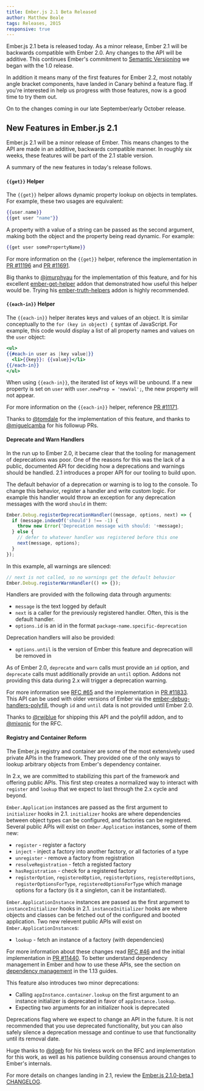 ```yaml
---
title: Ember.js 2.1 Beta Released
author: Matthew Beale
tags: Releases, 2015
responsive: true
---
```


Ember.js 2.1 beta is released today. As a minor release, Ember 2.1 will be
backwards compatible with Ember 2.0. Any changes to the API will be additive.
This continues Ember's commitment to [Semantic Versioning](http://semver.org/)
we began with the 1.0 release.

In addition it means many of the first features for Ember 2.2, most notably angle
bracket components, have landed in Canary behind a feature flag. If you're
interested in help us progress with those features, now is a good time to
try them out.

On to the changes coming in our late September/early October release.

## New Features in Ember.js 2.1

Ember.js 2.1 will be a minor release of Ember. This means changes to the API are
made in an additive, backwards compatible manner. In roughly six weeks, these
features will be part of the 2.1 stable version.

A summary of the new features in today's release follows.

#### `{{get}}` Helper

The `{{get}}` helper allows dynamic property lookup on objects in templates.
For example, these two usages are equivalent:

```handlebars
{{user.name}}
{{get user "name"}}
```

A property with a value of a string can be passed as the second argument,
making both the object and the property being read dynamic. For example:

```handlebars
{{get user somePropertyName}}
```

For more information on the `{{get}}` helper, reference the implementation
in [PR #11196](https://github.com/emberjs/ember.js/pull/11196) and
[PR #11691](https://github.com/emberjs/ember.js/pull/11691).

Big thanks to [@jmurphyau](https://twitter.com/jmurphyau) for the
implementation of this feature, and for his excellent
[ember-get-helper](https://github.com/jmurphyau/ember-get-helper) addon that
demonstrated how useful this helper would be. Trying his
[ember-truth-helpers](https://github.com/jmurphyau/ember-truth-helpers) addon
is highly recommended.

#### `{{each-in}}` Helper

The `{{each-in}}` helper iterates keys and values of an object. It is similar
conceptually to the `for (key in object) {` syntax of JavaScript. For example,
this code would display a list of all property names and values on the `user`
object:

```handlebars
<ul>
{{#each-in user as |key value|}}
  <li>{{key}}: {{value}}</li>
{{/each-in}}
</ul>
```

When using `{{each-in}}`, the iterated list of keys will be unbound. If a new
property is set on `user` with `user.newProp = 'newVal';`, the new property
will not appear.

For more information on the `{{each-in}}` helper, reference
[PR #11171](https://github.com/emberjs/ember.js/pull/11171).

Thanks to [@tomdale](https://twitter.com/tomdale) for the
implementation of this feature, and thanks to
[@miguelcamba](https://twitter.com/miguelcamba) for his followup PRs.

#### Deprecate and Warn Handlers

In the run up to Ember 2.0, it became clear that the tooling for management of
deprecations was poor. One of the reasons for this was the lack of a public,
documented API for deciding how a deprecations and warnings should be handled.
2.1 introduces a proper API for our tooling to build upon.

The default behavior of a deprecation or warning is to log to the console. To change
this behavior, register a handler and write custom logic. For example this
handler would throw an exception for any deprecation messages with the word
`should` in them:

```js
Ember.Debug.registerDeprecationHandler((message, options, next) => {
  if (message.indexOf('should') !== -1) {
    throw new Error('Deprecation message with should: '+message);
  } else {
    // defer to whatever handler was registered before this one
    next(message, options);
  }
});
```

In this example, all warnings are silenced:

```js
// next is not called, so no warnings get the default behavior
Ember.Debug.registerWarnHandler(() => {});
```

Handlers are provided with the following data through arguments:

* `message` is the text logged by default
* `next` is a caller for the previously registered handler. Often, this is the
  default handler.
* `options.id` is an id in the format `package-name.specific-deprecation`

Deprecation handlers will also be provided:

* `options.until` is the version of Ember this feature and deprecation will be
  removed in

As of Ember 2.0, `deprecate` and `warn` calls must provide an `id` option,
and `deprecate` calls must additionally provide an `until` option.
Addons not providing this data during
2.x will trigger a deprecation warning.

For more information see [RFC #65](https://github.com/emberjs/rfcs/blob/master/text/0065-deprecation-warning-handlers.md)
and the implementation in [PR #11833](https://github.com/emberjs/ember.js/pull/11833).
This API can be used with older versions of Ember via the
[ember-debug-handlers-polyfill](https://github.com/rwjblue/ember-debug-handlers-polyfill),
though `id` and `until` data is not provided until Ember 2.0.

Thanks to [@rwjblue](https://twitter.com/rwjblue) for
shipping this API and the polyfill addon, and to [@mixonic](https://twitter.com/mixonic)
for the RFC.

#### Registry and Container Reform

The Ember.js registry and container are some of the most extensively used
private APIs in the framework. They
provided one of the only ways to lookup arbitrary objects from Ember's
dependency container.

In 2.x, we are committed to stabilizing this part of the framework and
offering public APIs. This first step creates a normalized way to interact
with `register` and `lookup` that we expect to last through the 2.x cycle
and beyond.

`Ember.Application` instances are passed as the first argument to `initializer`
hooks in 2.1. `initializer` hooks are where dependencies between object types
can be configured, and factories can be registered. Several public APIs will
exist on `Ember.Application` instances, some of them new:

* `register` - register a factory
* `inject` - inject a factory into another factory, or all factories of a type
* `unregister` - remove a factory from registration
* `resolveRegistration` - fetch a registed factory
* `hasRegistration` - check for a registered factory
* `registerOption`, `registeredOption`, `registerOptions`, `registeredOptions`,
  `registerOptionsForType`, `registeredOptionsForType` which manage options
  for a factory (is it a singleton, can it be instantiated).

`Ember.ApplicationInstance` instances are passed as the first argument to
`instanceInitializer` hooks in 2.1. `instanceInitializer` hooks are where
objects and classes can be fetched out of the configured and booted application.
Two new relevent public APIs will exist on `Ember.ApplicationInstance`s:

* `lookup` - fetch an instance of a factory (with dependencies)

For more information about these changes read
[RFC #46](https://github.com/emberjs/rfcs/blob/master/text/0046-registry-reform.md)
and the initial implementation in
[PR #11440](https://github.com/emberjs/ember.js/pull/11440). To better
understand dependency management in Ember and how to use these APIs, see the
section on [dependency management](http://guides.emberjs.com/v1.13.0/understanding-ember/dependency-injection-and-service-lookup/#toc_dependency-management-in-ember-js) in
the 1.13 guides.

This feature also introduces two minor deprecations:

* Calling `appInstance.container.lookup` on the first argument to an instance
  initializer is deprecated in favor of `appInstance.lookup`.
* Expecting two arguments for an initializer hook is deprecated

Deprecations flag where we expect to change an API in the future. It is not
recommended that you use deprecated functionality, but you can also safely
silence a deprecation message and continue to use that functionality until
its removal date.

Huge thanks to [@dgeb](https://twitter.com/dgeb) for
his tireless work on the RFC and implementation for this work, as well as
his patience building consensus around changes to Ember's internals.

For more details on changes landing in 2.1, review the
[Ember.js 2.1.0-beta.1 CHANGELOG](https://github.com/emberjs/ember.js/blob/v2.1.0-beta.1/CHANGELOG.md).
